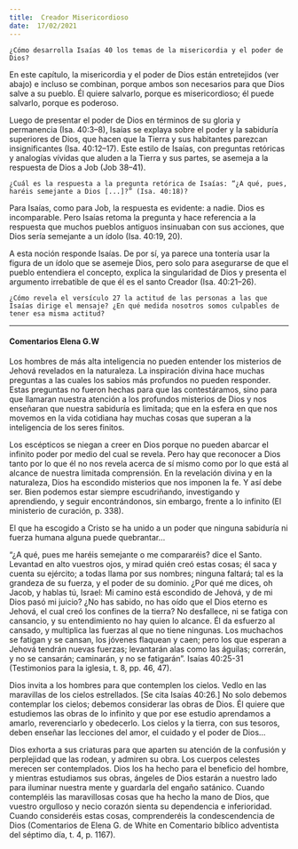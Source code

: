 ```yaml
---
title:  Creador Misericordioso 
date:  17/02/2021
---
```


`¿Cómo desarrolla Isaías 40 los temas de la misericordia y el poder de Dios?`

En este capítulo, la misericordia y el poder de Dios están entretejidos (ver abajo) e incluso se combinan, porque ambos son necesarios para que Dios salve a su pueblo. Él quiere salvarlo, porque es misericordioso; él puede salvarlo, porque es poderoso.

Luego de presentar el poder de Dios en términos de su gloria y permanencia (Isa. 40:3–8), Isaías se explaya sobre el poder y la sabiduría superiores de Dios, que hacen que la Tierra y sus habitantes parezcan insignificantes (Isa. 40:12–17). Este estilo de Isaías, con preguntas retóricas y analogías vívidas que aluden a la Tierra y sus partes, se asemeja a la respuesta de Dios a Job (Job 38–41).

`¿Cuál es la respuesta a la pregunta retórica de Isaías: “¿A qué, pues, haréis semejante a Dios [...]?” (Isa. 40:18)?`

Para Isaías, como para Job, la respuesta es evidente: a nadie. Dios es incomparable. Pero Isaías retoma la pregunta y hace referencia a la respuesta que muchos pueblos antiguos insinuaban con sus acciones, que Dios sería semejante a un ídolo (Isa. 40:19, 20).

A esta noción responde Isaías. De por sí, ya parece una tontería usar la figura de un ídolo que se asemeje Dios, pero solo para asegurarse de que el pueblo entendiera el concepto, explica la singularidad de Dios y presenta el argumento irrebatible de que él es el santo Creador (Isa. 40:21–26).

`¿Cómo revela el versículo 27 la actitud de las personas a las que Isaías dirige el mensaje? ¿En qué medida nosotros somos culpables de tener esa misma actitud?`

---

#### Comentarios Elena G.W

Los hombres de más alta inteligencia no pueden entender los misterios de Jehová revelados en la naturaleza. La inspiración divina hace muchas preguntas a las cuales los sabios más profundos no pueden responder. Estas preguntas no fueron hechas para que las contestáramos, sino para que llamaran nuestra atención a los profundos misterios de Dios y nos enseñaran que nuestra sabiduría es limitada; que en la esfera en que nos movemos en la vida cotidiana hay muchas cosas que superan a la inteligencia de los seres finitos.

Los escépticos se niegan a creer en Dios porque no pueden abarcar el infinito poder por medio del cual se revela. Pero hay que reconocer a Dios tanto por lo que él no nos revela acerca de sí mismo como por lo que está al alcance de nuestra limitada comprensión. En la revelación divina y en la naturaleza, Dios ha escondido misterios que nos imponen la fe. Y así debe ser. Bien podemos estar siempre escudriñando, investigando y aprendiendo, y seguir encontrándonos, sin embargo, frente a lo infinito (El ministerio de curación, p. 338).

El que ha escogido a Cristo se ha unido a un poder que ninguna sabiduría ni fuerza humana alguna puede quebrantar…

“¿A qué, pues me haréis semejante o me compararéis? dice el Santo. Levantad en alto vuestros ojos, y mirad quién creó estas cosas; él saca y cuenta su ejército; a todas llama por sus nombres; ninguna faltará; tal es la grandeza de su fuerza, y el poder de su dominio. ¿Por qué me dices, oh Jacob, y hablas tú, Israel: Mi camino está escondido de Jehová, y de mi Dios pasó mi juicio? ¿No has sabido, no has oído que el Dios eterno es Jehová, el cual creó los confines de la tierra? No desfallece, ni se fatiga con cansancio, y su entendimiento no hay quien lo alcance. Él da esfuerzo al cansado, y multiplica las fuerzas al que no tiene ningunas. Los muchachos se fatigan y se cansan, los jóvenes flaquean y caen; pero los que esperan a Jehová tendrán nuevas fuerzas; levantarán alas como las águilas; correrán, y no se cansarán; caminarán, y no se fatigarán”. Isaías 40:25-31 (Testimonios para la iglesia, t. 8, pp. 46, 47).

Dios invita a los hombres para que contemplen los cielos. Vedlo en las maravillas de los cielos estrellados. [Se cita Isaías 40:26.] No solo debemos contemplar los cielos; debemos considerar las obras de Dios. Él quiere que estudiemos las obras de lo infinito y que por ese estudio aprendamos a amarlo, reverenciarlo y obedecerlo. Los cielos y la tierra, con sus tesoros, deben enseñar las lecciones del amor, el cuidado y el poder de Dios…

Dios exhorta a sus criaturas para que aparten su atención de la confusión y perplejidad que las rodean, y admiren su obra. Los cuerpos celestes merecen ser contemplados. Dios los ha hecho para el beneficio del hombre, y mientras estudiamos sus obras, ángeles de Dios estarán a nuestro lado para iluminar nuestra mente y guardarla del engaño satánico. Cuando contempléis las maravillosas cosas que ha hecho la mano de Dios, que vuestro orgulloso y necio corazón sienta su dependencia e inferioridad. Cuando consideréis estas cosas, comprenderéis la condescendencia de Dios (Comentarios de Elena G. de White en Comentario bíblico adventista del séptimo día, t. 4, p. 1167).